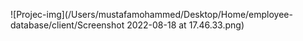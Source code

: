 ![Projec-img](/Users/mustafamohammed/Desktop/Home/employee-database/client/Screenshot 2022-08-18 at 17.46.33.png)
